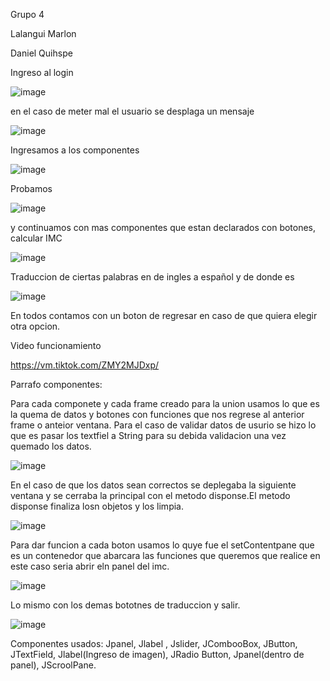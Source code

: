 Grupo 4

Lalangui Marlon

Daniel Quihspe

Ingreso al login 

![image](https://user-images.githubusercontent.com/117754291/216832601-f8315ca0-b2e4-43c0-ac4b-1aab19ad61f5.png)

 en el caso de meter mal el usuario se desplaga un mensaje
 
 ![image](https://user-images.githubusercontent.com/117754291/216832624-bd9527d7-120b-4e02-83fe-decbb36b7ffb.png)

Ingresamos a los componentes

![image](https://user-images.githubusercontent.com/117754291/216832678-4f80d77f-1d9f-4962-a7e9-cdd55695cb75.png)

Probamos 

![image](https://user-images.githubusercontent.com/117754291/216832688-c6c87003-a1dd-41fa-89ce-1dce05cd6b6f.png)

y continuamos con mas componentes que estan declarados con botones, calcular IMC

![image](https://user-images.githubusercontent.com/117754291/216832739-79d548ea-953e-4f9b-97ad-fc79f8e8495b.png)

Traduccion de ciertas palabras en de ingles a español y de donde es

![image](https://user-images.githubusercontent.com/117754291/216832908-b4f57a42-cbba-4396-a2b8-d82d7c0223c0.png)


En todos contamos con un boton de regresar en caso de que quiera elegir otra opcion.

Video funcionamiento

https://vm.tiktok.com/ZMY2MJDxp/


Parrafo componentes:

Para cada componete y cada frame creado para la union usamos lo que es la quema de datos y botones con funciones que nos regrese al anterior frame o anteior ventana.
Para el caso de validar datos de usurio se hizo lo que es pasar los textfiel a String para su debida validacion una vez quemado los datos.

![image](https://user-images.githubusercontent.com/117754291/216834008-0f4353d1-7cb1-4904-b532-aa72e5083276.png)


En el caso de que los datos sean correctos se deplegaba la siguiente ventana y se cerraba la principal con el metodo disponse.El metodo disponse finaliza losn objetos
y los limpia.

![image](https://user-images.githubusercontent.com/117754291/216834091-32b8762e-dcd7-4275-8d11-77590951f16d.png)


Para dar funcion a cada boton usamos lo quye fue el setContentpane que es un contenedor que abarcara las funciones que queremos que realice en este caso seria
abrir eln panel del imc.

![image](https://user-images.githubusercontent.com/117754291/216834496-71199245-f18d-43a2-ad84-2b1bf5545f59.png)


Lo mismo con los demas bototnes de traduccion y salir.

![image](https://user-images.githubusercontent.com/117754291/216834635-54622214-e2be-440c-97c6-32289bbbb34f.png)

Componentes usados:
Jpanel,
Jlabel ,
Jslider,
JCombooBox,
JButton,
JTextField,
Jlabel(Ingreso de imagen),
JRadio Button,
Jpanel(dentro de panel),
JScroolPane.








